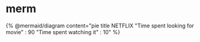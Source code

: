 # merm

{% @mermaid/diagram content="pie title NETFLIX
         "Time spent looking for movie" : 90
         "Time spent watching it" : 10" %}
